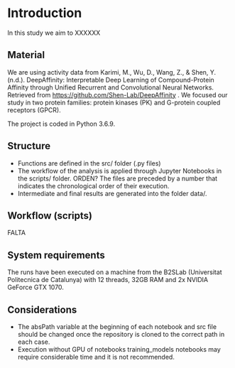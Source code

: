 # Introduction

In this study we aim to XXXXXX

## Material

We are using activity data from Karimi, M., Wu, D., Wang, Z., & Shen, Y. (n.d.). DeepAffinity: Interpretable Deep Learning of Compound-Protein Affinity through 
Unified Recurrent and Convolutional Neural Networks. Retrieved from https://github.com/Shen-Lab/DeepAffinity . 
We focused our study in two protein families: protein kinases (PK) and G-protein coupled receptors (GPCR).

The project is coded in Python 3.6.9.

## Structure

- Functions are defined in the src/ folder (.py files)
- The workflow of the analysis is applied through Jupyter Notebooks in the scripts/ folder. ORDEN?
The files are preceded by a number that indicates the chronological order of their execution.
- Intermediate and final results are generated into the folder data/.

## Workflow (scripts)

FALTA

## System requirements
The runs have been executed on a machine from the B2SLab (Universitat Politecnica de Catalunya) with 12 threads, 32GB RAM and 2x NVIDIA GeForce GTX 1070.

## Considerations
- The absPath variable at the beginning of each notebook and src file should be changed once the repository is cloned to the correct path in each case.
- Execution without GPU of notebooks training_models notebooks may require considerable time and it is not recommended.

